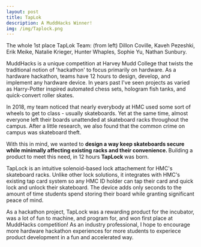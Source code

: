 ```yaml
---
layout: post
title: TapLok
description: A MuddHacks Winner!
img: /img/Taplock.png
---
```

<!--
<div class="img_row">
	<img class="col one" src="{{ site.baseurl }}/img/3.jpg" alt="" title="example image"/>
</div>

<div class="col three caption">
	Caption photos easily. On the left, a road goes through a tunnel. Middle, leaves artistically fall in a hipster photoshoot. Right, in another hipster photoshoot, a lumberjack grasps a handful of pine needles.
</div>
-->
<div class="img_row">
	<img class="col three" src="{{ site.baseurl }}/img/3.jpg" alt="" title="example image"/>
</div>
<div class="col three caption">
	The whole 1st place TapLok Team: (from left) Dillon Coville, Kaveh Pezeshki, Erik Meike, Natalie Krieger, Hunter Whaples, Sophie Yu, Nathan Sunbury.
</div>

MuddHacks is a unique competition at Harvey Mudd College that twists the traditional notion of 'hackathon' to focus primarily on hardware. As a hardware hackathon, teams have 12 hours to design, develop, and implement any hardware device. In years past I've seen projects as varied as Harry-Potter inspired automated chess sets, hologram fish tanks, and quick-convert roller skates.

In 2018, my team noticed that nearly everybody at HMC used some sort of wheels to get to class - usually skateboards. Yet at the same time, almost everyone left their boards unattended at skateboard racks throughout the campus. After a little research, we also found that the common crime on campus was skateboard theft.

With this in mind, we wanted to <b> design a way keep skateboards secure while minimally affecting existing racks and their convenience. </b> Building a product to meet this need, in 12 hours <b> TapLock </b> was born.

TapLock is an intuitive solenoid-based lock attachement for HMC's skateboard racks. Unlike other lock solutions, it integrates with HMC's existing tap card system so any HMC ID holder can tap their card and quick lock and unlock their skateboard. The device adds only seconds to the amount of time students spend storing their board while granting significant peace of mind.

As a hackathon project, TapLock was a rewarding product for the incubator, was a lot of fun to machine, and program for, and won first place at MuddHacks competition! As an industry professional, I hope to encourage more hardware hackathon experiences for more students to experiece product development in a fun and accelerated way.


<!--
<div class="img_row">
	<img class="col two" src="{{ site.baseurl }}/img/6.jpg" alt="" title="example image"/>
	<img class="col one" src="{{ site.baseurl }}/img/11.jpg" alt="" title="example image"/>
</div>
<div class="col three caption">
	You can also have artistically styled 2/3 + 1/3 images, like these.
</div>


<br/><br/><br/>


The code is simple. Just add a col class to your image, and another class specifying the width: one, two, or three columns wide. Here's the code for the last row of images above: 

	<div class="img_row">
	  <img class="col two" src="/img/6.jpg"/>
	  <img class="col one" src="/img/11.jpg"/>
	</div>
-->